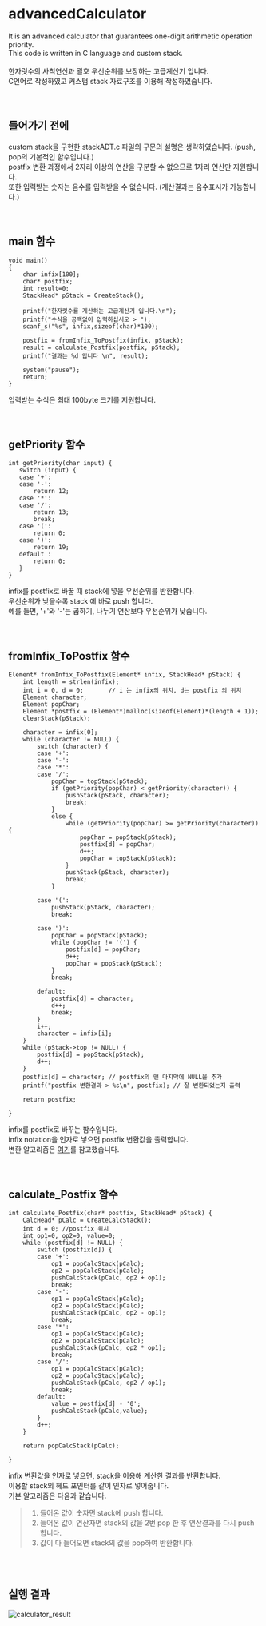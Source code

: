 # advancedCalculator  
 It is an advanced calculator that guarantees one-digit arithmetic operation priority.  
 This code is written in C language and custom stack.  
 <br />
 한자릿수의 사칙연산과 괄호 우선순위를 보장하는 고급계산기 입니다.  
 C언어로 작성하였고 커스텀 stack 자료구조를 이용해 작성하였습니다.  
 <br />
 <br />
 
## 들어가기 전에
 custom stack을 구현한 stackADT.c 파일의 구문의 설명은 생략하였습니다. (push, pop의 기본적인 함수입니다.)    
 postfix 변환 과정에서 2자리 이상의 연산을 구분할 수 없으므로 1자리 연산만 지원합니다.  
 또한 입력받는 숫자는 음수를 입력받을 수 없습니다. (계산결과는 음수표시가 가능합니다.)  
 <br />
 <br />
 
## main 함수
```
void main()
{
	char infix[100];
	char* postfix;
	int result=0;
	StackHead* pStack = CreateStack();

	printf("한자릿수를 계산하는 고급계산기 입니다.\n");
	printf("수식을 공백없이 입력하십시오 > ");
	scanf_s("%s", infix,sizeof(char)*100);

	postfix = fromInfix_ToPostfix(infix, pStack);
	result = calculate_Postfix(postfix, pStack);
	printf("결과는 %d 입니다 \n", result);

	system("pause");
	return;
}
```
 입력받는 수식은 최대 100byte 크기를 지원합니다.  
 <br />
 <br />

## getPriority 함수  
 ```
 int getPriority(char input) {
	switch (input) {
	case '+': 
	case '-':
		return 12;
	case '*': 
	case '/': 
		return 13;
		break;
	case '(':
		return 0;
	case ')':
		return 19;
	default : 
		return 0;
	}
}
 ```
 infix를 postfix로 바꿀 때 stack에 넣을 우선순위를 반환합니다.  
 우선순위가 낮을수록 stack 에 바로 push 합니다.  
 예를 들면, '+'와 '-'는 곱하기, 나누기 연산보다 우선순위가 낮습니다.  
 <br />
 <br />
 
## fromInfix_ToPostfix 함수   
```
Element* fromInfix_ToPostfix(Element* infix, StackHead* pStack) {
	int length = strlen(infix);
	int i = 0, d = 0;		// i 는 infix의 위치, d는 postfix 의 위치
	Element character;
	Element popChar;
	Element *postfix = (Element*)malloc(sizeof(Element)*(length + 1));
	clearStack(pStack);

	character = infix[0];
	while (character != NULL) {
		switch (character) {
		case '+':
		case '-':
		case '*':
		case '/':
			popChar = topStack(pStack);
			if (getPriority(popChar) < getPriority(character)) {
				pushStack(pStack, character);
				break;
			}
			else {
				while (getPriority(popChar) >= getPriority(character)) {
					popChar = popStack(pStack);
					postfix[d] = popChar;
					d++;
					popChar = topStack(pStack);
				}
				pushStack(pStack, character);
				break;
			}

		case '(':
			pushStack(pStack, character);
			break;

		case ')':
			popChar = popStack(pStack);
			while (popChar != '(') {
				postfix[d] = popChar;
				d++;
				popChar = popStack(pStack);
			}
			break;

		default:
			postfix[d] = character;
			d++;
			break;
		}
		i++;
		character = infix[i];
	}
	while (pStack->top != NULL) {
		postfix[d] = popStack(pStack);
		d++;
	}
	postfix[d] = character; // postfix의 맨 마지막에 NULL을 추가
	printf("postfix 변환결과 > %s\n", postfix);	// 잘 변환되었는지 출력

	return postfix;

}
```
 infix를 postfix로 바꾸는 함수입니다.  
 infix notation을 인자로 넣으면 postfix 변환값을 출력합니다.  
 변환 알고리즘은 [여기](http://makebob.tistory.com/18)를 참고했습니다.  
 <br />
 <br />

      
## calculate_Postfix 함수
```
int calculate_Postfix(char* postfix, StackHead* pStack) {
	CalcHead* pCalc = CreateCalcStack();
	int d = 0; //postfix 위치
	int op1=0, op2=0, value=0;
	while (postfix[d] != NULL) {
		switch (postfix[d]) {
		case '+':
			op1 = popCalcStack(pCalc);
			op2 = popCalcStack(pCalc);
			pushCalcStack(pCalc, op2 + op1);
			break;
		case '-':
			op1 = popCalcStack(pCalc);
			op2 = popCalcStack(pCalc);
			pushCalcStack(pCalc, op2 - op1);
			break;
		case '*':
			op1 = popCalcStack(pCalc);
			op2 = popCalcStack(pCalc);
			pushCalcStack(pCalc, op2 * op1);
			break;
		case '/':			
			op1 = popCalcStack(pCalc);
			op2 = popCalcStack(pCalc);
			pushCalcStack(pCalc, op2 / op1);
			break;
		default:
			value = postfix[d] - '0';
			pushCalcStack(pCalc,value);
		}
		d++;
	}

	return popCalcStack(pCalc);

}
```
 infix 변환값을 인자로 넣으면, stack을 이용해 계산한 결과를 반환합니다.  
 이용할 stack의 헤드 포인터를 같이 인자로 넣어줍니다.  
 기본 알고리즘은 다음과 같습니다.
 > 1. 들어온 값이 숫자면 stack에 push 합니다.
 > 2. 들어온 값이 연산자면 stack의 값을 2번 pop 한 후 연산결과를 다시 push합니다.
 > 3. 값이 다 들어오면 stack의 값을 pop하여 반환합니다.  
 <br />
 <br />

 
## 실행 결과
 ![calculator_result](https://user-images.githubusercontent.com/41851641/48905784-d2e46c80-eea5-11e8-9383-da2b9cfc0a9c.PNG)  
<br />
<br />
